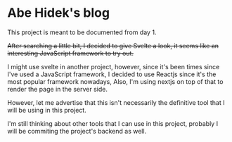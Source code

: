 # Abe Hidek's blog

This project is meant to be documented from day 1.

~~After searching a little bit, I decided to give Svelte a look, it seems like an interesting JavaScript framework to try out.~~

I might use svelte in another project, however, since it's been times since I've used a JavaScript framework, I decided to use Reactjs since it's the most popular framework nowadays, Also, I'm using nextjs on top of that to render the page in the server side.

However, let me advertise that this isn't necessarily the definitive tool that I will be using in this project.

I'm still thinking about other tools that I can use in this project, probably I will be commiting the project's backend as well.

